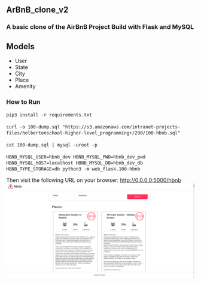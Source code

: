 ## ArBnB_clone_v2

### A basic clone of the AirBnB Project Build with Flask and MySQL

## Models
- User
- State
- City
- Place
- Amenity

### How to Run
```
pip3 install -r requirements.txt

curl -o 100-dump.sql "https://s3.amazonaws.com/intranet-projects-files/holbertonschool-higher-level_programming+/290/100-hbnb.sql"

cat 100-dump.sql | mysql -uroot -p

HBNB_MYSQL_USER=hbnb_dev HBNB_MYSQL_PWD=hbnb_dev_pwd HBNB_MYSQL_HOST=localhost HBNB_MYSQL_DB=hbnb_dev_db HBNB_TYPE_STORAGE=db python3 -m web_flask.100-hbnb
```
Then visit the following URL on your browser: http://0.0.0.0:5000/hbnb
![Screenshot](docs/hbnb.png)
